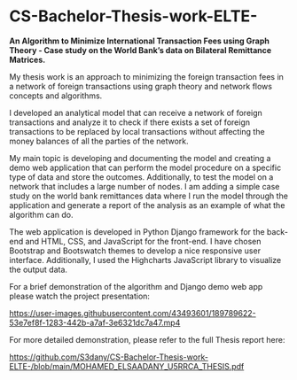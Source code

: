 # CS-Bachelor-Thesis-work-ELTE-
**An Algorithm to Minimize International Transaction Fees using Graph Theory - Case study on the World Bank’s data on Bilateral Remittance Matrices.**

My thesis work is an approach to minimizing the foreign transaction fees in a network of foreign transactions using graph theory and network flows concepts and algorithms.

I developed an analytical model that can receive a network of foreign transactions and analyze it to check if there exists a set of foreign transactions to be replaced by local transactions without affecting the money balances of all the parties of the network.

My main topic is developing and documenting the model and creating a demo web application that can perform the model procedure on a specific type of data and store the outcomes. Additionally, to test the model on a network that includes a large number of nodes. I am adding a simple case study on the world bank remittances data where I run the model through the application and generate a report of the analysis as an example of what the algorithm can do.

The web application is developed in Python Django framework for the back-end and HTML, CSS, and JavaScript for the front-end. I have chosen Bootstrap and Bootswatch themes to develop a nice responsive user interface. Additionally, I used the Highcharts JavaScript library to visualize the output data.

For a brief demonstration of the algorithm and Django demo web app please watch the project presentation:


https://user-images.githubusercontent.com/43493601/189789622-53e7ef8f-1283-442b-a7af-3e6321dc7a47.mp4

For more detailed demonstration, please refer to the full Thesis report here:

https://github.com/S3dany/CS-Bachelor-Thesis-work-ELTE-/blob/main/MOHAMED_ELSAADANY_U5RRCA_THESIS.pdf
